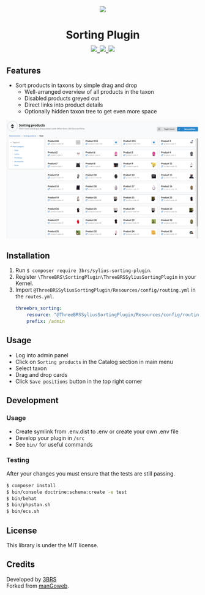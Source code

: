 <p align="center">
    <a href="https://www.3brs.com" target="_blank">
        <img src="https://3brs1.fra1.cdn.digitaloceanspaces.com/3brs/logo/3BRS-logo-sylius-200.png"/>
    </a>
</p>
<h1 align="center">
Sorting Plugin
<br />
    <a href="https://packagist.org/packages/3brs/sylius-sorting-plugin" title="License" target="_blank">
        <img src="https://img.shields.io/packagist/l/3brs/sylius-sorting-plugin" />
    </a>
    <a href="https://packagist.org/packages/3brs/sylius-sorting-plugin" title="Version" target="_blank">
        <img src="https://img.shields.io/packagist/v/3brs/sylius-sorting-plugin" />
    </a>
    <a href="https://circleci.com/gh/3BRS/sylius-sorting-plugin" title="Build status" target="_blank">
        <img src="https://circleci.com/gh/3BRS/sylius-sorting-plugin.svg?style=shield" />
    </a>
</h1>

## Features

* Sort products in taxons by simple drag and drop
  * Well-arranged overview of all products in the taxon
  * Disabled products greyed out
  * Direct links into product details
  * Optionally hidden taxon tree to get even more space

<p align="center">
	<img src="https://raw.githubusercontent.com/3BRS/sylius-sorting-plugin/master/doc/sorting.png"/>
</p>

## Installation

1. Run `$ composer require 3brs/sylius-sorting-plugin`.
2. Register `\ThreeBRS\SortingPlugin\ThreeBRSSyliusSortingPlugin` in your Kernel.
3. Import `@ThreeBRSSyliusSortingPlugin/Resources/config/routing.yml` in the `routes.yml`.
	```yaml
	threebrs_sorting:
	    resource: "@ThreeBRSSyliusSortingPlugin/Resources/config/routing.yml"
	    prefix: /admin
	```

## Usage

* Log into admin panel
* Click on `Sorting products` in the Catalog section in main menu
* Select taxon
* Drag and drop cards
* Click `Save positions` button in the top right corner

## Development

### Usage

- Create symlink from .env.dist to .env or create your own .env file
- Develop your plugin in `/src`
- See `bin/` for useful commands

### Testing

After your changes you must ensure that the tests are still passing.

```bash
$ composer install
$ bin/console doctrine:schema:create -e test
$ bin/behat
$ bin/phpstan.sh
$ bin/ecs.sh
```

License
-------
This library is under the MIT license.

Credits
-------
Developed by [3BRS](https://3brs.com)<br>
Forked from [manGoweb](https://github.com/mangoweb-sylius/SyliusSortingPlugin).
